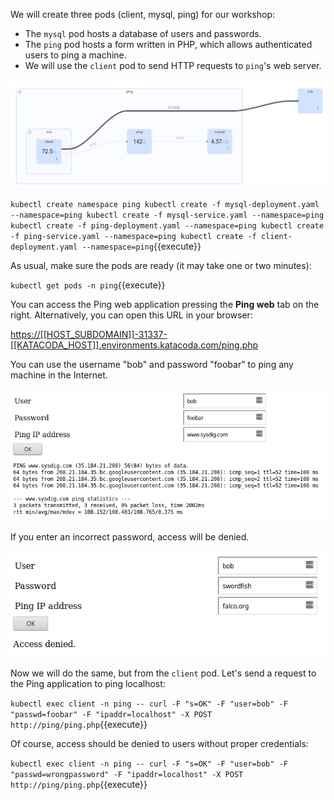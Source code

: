 We will create three pods (client, mysql, ping) for our workshop:

- The `mysql` pod hosts a database of users and passwords.
- The `ping` pod hosts a form written in PHP, which allows authenticated users to ping a machine.
- We will use the `client` pod to send HTTP requests to `ping`'s web server.

![Topology](assets/01b_topology.png)

`kubectl create namespace ping
kubectl create -f mysql-deployment.yaml --namespace=ping
kubectl create -f mysql-service.yaml --namespace=ping
kubectl create -f ping-deployment.yaml --namespace=ping
kubectl create -f ping-service.yaml --namespace=ping
kubectl create -f client-deployment.yaml --namespace=ping`{{execute}}

As usual, make sure the pods are ready (it may take one or two minutes):

`kubectl get pods -n ping`{{execute}}

You can access the Ping web application pressing the **Ping web** tab on the right.
Alternatively, you can open this URL in your browser:

<https://[[HOST_SUBDOMAIN]]-31337-[[KATACODA_HOST]].environments.katacoda.com/ping.php>

You can use the username "bob" and password "foobar" to ping any machine in the Internet.

![Ping](assets/01_pingweb.png)

If you enter an incorrect password, access will be denied.

![Wrong password](assets/02_wrong_password.png)

Now we will do the same, but from the `client` pod.  Let's send a request to the Ping application to ping localhost:

`kubectl exec client -n ping -- curl -F "s=OK" -F "user=bob" -F "passwd=foobar" -F "ipaddr=localhost" -X POST http://ping/ping.php`{{execute}}

Of course, access should be denied to users without proper credentials:

`kubectl exec client -n ping -- curl -F "s=OK" -F "user=bob" -F "passwd=wrongpassword" -F "ipaddr=localhost" -X POST http://ping/ping.php`{{execute}}

